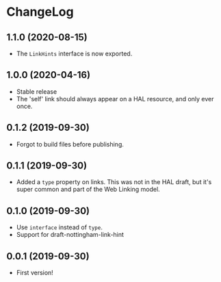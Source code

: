 ChangeLog
=========

1.1.0 (2020-08-15)
------------------

* The `LinkHints` interface is now exported.


1.0.0 (2020-04-16)
------------------

* Stable release
* The 'self' link should always appear on a HAL resource, and only ever once.


0.1.2 (2019-09-30)
------------------

* Forgot to build files before publishing.

0.1.1 (2019-09-30)
------------------

* Added a `type` property on links. This was not in the HAL draft, but it's
  super common and part of the Web Linking model.


0.1.0 (2019-09-30)
------------------

* Use `interface` instead of `type`.
* Support for draft-nottingham-link-hint


0.0.1 (2019-09-30)
------------------

* First version!

